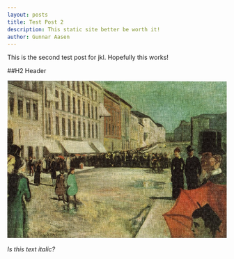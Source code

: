 ```yaml
---
layout: posts
title: Test Post 2
description: This static site better be worth it!
author: Gunnar Aasen
---
```


This is the second test post for jkl. Hopefully this works!

##H2 Header

![Some Image](/img/munch.jpg)

*Is this text italic?*